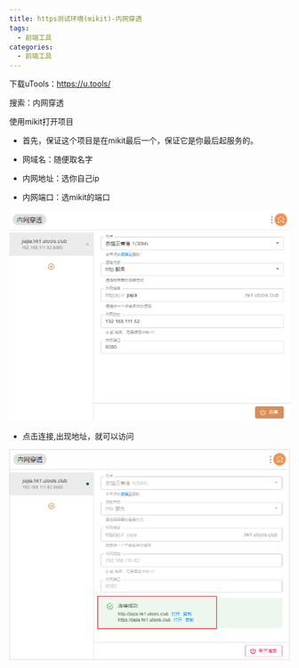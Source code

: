 ```yaml
---
title: https测试环境(mikit)-内网穿透
tags:
  - 前端工具
categories:
  - 前端工具
---
```




下载uTools：https://u.tools/  

搜索：内网穿透

使用mikit打开项目

+ 首先，保证这个项目是在mikit最后一个，保证它是你最后起服务的。

+ 网域名：随便取名字
+  内网地址：选你自己ip
+ 内网端口：选mikit的端口 

![](./img/内网穿透.png)

+ 点击连接,出现地址，就可以访问

![](./img/内网穿透-连接成功.png)